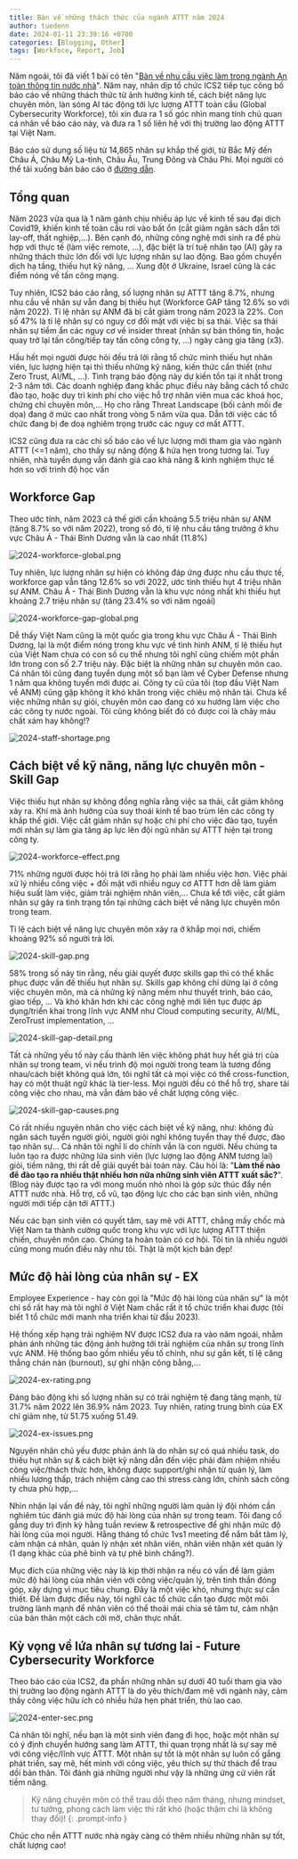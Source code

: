 ```yaml
---
title: Bàn về những thách thức của ngành ATTT năm 2024
author: tuedenn
date: 2024-01-11 23:39:16 +0700
categories: [Blogging, Other]
tags: [Workfoce, Report, Job]
---
```


Năm ngoái, tôi đã viết 1 bài có tên "[Bàn về nhu cầu việc làm trong ngành An toàn thông tin nước nhà](https://tuedenn.github.io/blog/posts/Ban-ve-nhu-cau-ATTT-VN/)". Năm nay, nhân dịp tổ chức ICS2 tiếp tục công bố báo cáo về những thách thức từ ảnh hưởng kinh tế, cách biệt năng lực chuyên môn, làn sóng AI tác động tới lực lượng ATTT toàn cầu (Global Cybersecurity Workforce), tôi xin đưa ra 1 số góc nhìn mang tính chủ quan cá nhân về báo cáo này, và đưa ra 1 số liên hệ với thị trường lao động ATTT tại Việt Nam. 

Báo cáo sử dụng số liệu từ 14,865 nhân sự khắp thế giới, từ Bắc Mỹ đến Châu Á, Châu Mỹ La-tinh, Châu Âu, Trung Đông và Châu Phi. Mọi người có thể tải xuống bản báo cáo ở [đường dẫn](https://media.isc2.org/-/media/Project/ISC2/Main/Media/documents/research/ISC2_Cybersecurity_Workforce_Study_2023.pdf?rev=28b46de71ce24e6ab7705f6e3da8637e).

## Tổng quan
Năm 2023 vừa qua là 1 năm gánh chịu nhiều áp lực về kinh tế sau đại dịch Covid19, khiến kinh tế toàn cầu rơi vào bất ổn (cắt giảm ngân sách dẫn tới lay-off, thất nghiệp,...). Bên cạnh đó, những công nghệ mới sinh ra để phù hợp với thực tế (làm việc remote, ...), đặc biệt là trí tuệ nhân tạo (AI) gây ra những thách thức lớn đối với lực lượng nhân sự lao động. Bao gồm chuyển dịch hạ tầng, thiếu hụt kỹ năng, ... Xung đột ở Ukraine, Israel cũng là các điểm nóng về tấn công mạng. 

Tuy nhiên, ICS2 báo cáo rằng, số lượng nhân sự ATTT tăng 8.7%, nhưng nhu cầu về nhân sự vẫn đang bị thiếu hụt (Workforce GAP tăng 12.6% so với năm 2022). Tỉ lệ nhân sự ANM đã bị cắt giảm trong năm 2023 là 22%. Con số 47% là tỉ lệ nhân sự có nguy cơ đối mặt với việc bị sa thải. Việc sa thải nhân sự tiềm ẩn các nguy cơ về insider threat (nhân sự bán thông tin, hoặc quay trở lại tấn công/tiếp tay tấn công công ty, ...) ngày càng gia tăng (x3).

Hầu hết mọi người được hỏi đều trả lời rằng tổ chức mình thiếu hụt nhân viên, lực lượng hiện tại thì thiếu những kỹ năng, kiến thức cần thiết (như Zero Trust, AI/ML, ...). Tình trạng báo động này dự kiến tồn tại ít nhất trong 2-3 năm tới. Các doanh nghiệp đang khắc phục điều này bằng cách tổ chức đào tạo, hoặc duy trì kinh phí cho việc hỗ trợ nhân viên mua các khoá học, chứng chỉ chuyên môn,... Họ cho rằng Threat Landscape (bối cảnh mối đe dọa) đang ở mức cao nhất trong vòng 5 năm vừa qua. Dẫn tới việc các tổ chức đang bị đe doạ nghiêm trọng trước các nguy cơ mất ATTT.

ICS2 cũng đưa ra các chỉ số báo cáo về lực lượng mới tham gia vào ngành ATTT (<=1 năm), cho thấy sự năng động & hứa hẹn trong tương lai. Tuy nhiên, nhà tuyển dụng vẫn đánh giá cao khả năng & kinh nghiệm thực tế hơn so với trình độ học vấn

## Workforce Gap

Theo ước tính, năm 2023 cả thế giới cần khoảng 5.5 triệu nhân sự ANM (tăng 8.7% so với năm 2022), trong số đó, tỉ lệ nhu cầu tăng trưởng ở khu vực Châu Á - Thái Bình Dương vẫn là cao nhất (11.8%)

![2024-workforce-global.png](/assets/img/2023/Other/security-workforce/2024-workforce-global.png)

Tuy nhiên, lực lượng nhân sự hiện có không đáp ứng được nhu cầu thực tế, workforce gap vẫn tăng 12.6% so với 2022, ước tính thiếu hụt 4 triệu nhân sự ANM. Châu Á - Thái Bình Dương vẫn là khu vực nóng nhất khi thiếu hụt khoảng 2.7 triệu nhân sự (tăng 23.4% so với năm ngoái)

![2024-workforce-gap-global.png](/assets/img/2023/Other/security-workforce/2024-workforce-gap-global.png)

Dễ thấy Việt Nam cũng là một quốc gia trong khu vực Châu Á - Thái Bình Dương, lại là một điểm nóng trong khu vực về tình hình ANM, tỉ lệ thiếu hụt của Việt Nam chưa có con số cụ thể nhưng tôi nghĩ cũng chiếm một phần lớn trong con số 2.7 triệu này. Đặc biệt là những nhân sự chuyên môn cao. Cá nhân tôi cũng đang tuyển dụng một số bạn làm về Cyber Defense nhưng 1 năm qua không tuyển mới được ai. Công ty cũ của tôi (top đầu Việt Nam về ANM) cũng gặp không ít khó khăn trong việc chiêu mộ nhân tài. Chưa kể việc những nhân sự giỏi, chuyên môn cao đang có xu hướng làm việc cho các công ty nước ngoài. Tôi cũng không biết đó có được coi là chảy máu chất xám hay không!?

![2024-staff-shortage.png](/assets/img/2023/Other/security-workforce/2024-staff-shortage.png)

## Cách biệt về kỹ năng, năng lực chuyên môn - Skill Gap 

Việc thiếu hụt nhân sự không đồng nghĩa rằng việc sa thải, cắt giảm không xảy ra. Khi mà ảnh hưởng của suy thoái kinh tế bao trùm lên các công ty khắp thế giới. Việc cắt giảm nhân sự hoặc chi phí cho việc đào tạo, tuyển mới nhân sự làm gia tăng áp lực lên đội ngũ nhân sự ATTT hiện tại trong công ty.

![2024-workforce-effect.png](/assets/img/2023/Other/security-workforce/2024-workforce-effect.png)

71% những người được hỏi trả lời rằng họ phải làm nhiều việc hơn. Việc phải xử lý nhiều công việc + đối mặt với nhiều nguy cơ ATTT hơn dễ làm giảm hiệu suất làm việc, giảm trải nghiệm nhân viên,... Chưa kể tới việc, cắt giảm nhân sự gây ra tình trạng tồn tại những cách biệt về năng lực chuyên môn trong team. 

Tỉ lệ cách biệt về năng lực chuyên môn xảy ra ở khắp mọi nơi, chiếm khoảng 92% số người trả lời.

![2024-skill-gap.png](/assets/img/2023/Other/security-workforce/2024-skill-gap.png)

58% trong số này tin rằng, nếu giải quyết được skills gap thì có thể khắc phục được vấn đề thiếu hụt nhân sự. Skills gap không chỉ dừng lại ở công việc chuyên môn, mà cả những kỹ năng mềm như thuyết trình, báo cáo, giao tiếp, ... Và khó khăn hơn khi các công nghệ mới liên tục được áp dụng/triển khai trong lĩnh vực ANM như Cloud computing security, AI/ML, ZeroTrust implementation, ...

![2024-skill-gap-detail.png](/assets/img/2023/Other/security-workforce/2024-skill-gap-detail.png)

Tất cả những yếu tố này cấu thành lên việc không phát huy hết giá trị của nhân sự trong team, vì nếu trình độ mọi người trong team là tương đồng nhau/cách biệt không quá lớn, tôi nghĩ tất cả mọi việc có thể cross-function, hay có một thuật ngữ khác là tier-less. Mọi người đều có thể hỗ trợ, share tải công việc cho nhau, mà vẫn đảm bảo về chất lượng công việc.

![2024-skill-gap-causes.png](/assets/img/2023/Other/security-workforce/2024-skill-gap-causes.png)

Có rất nhiều nguyên nhân cho việc cách biệt về kỹ năng, như: không đủ ngân sách tuyển người giỏi, người giỏi nghỉ không tuyển thay thế được, đào tạo nhân sự... Cá nhân tôi nghĩ lí do chính vẫn là con người. Nếu chúng ta luôn tạo ra được những lứa sinh viên (lực lượng lao động ANM tương lai) giỏi, tiềm năng, thì rất dễ giải quyết bài toán này. Câu hỏi là: "**Làm thế nào để đào tạo ra nhiều thật nhiều hơn nữa những sinh viên ATTT xuất sắc?**". (Blog này được tạo ra với mong muốn nhỏ nhoi là góp sức thúc đẩy nền ATTT nước nhà. Hỗ trợ, cổ vũ, tạo động lực cho các bạn sinh viên, những người mới tiếp cận tới ATTT.)

Nếu các bạn sinh viên có quyết tâm, say mê với ATTT, chẳng mấy chốc mà Việt Nam ta thành cường quốc trong khu vực với lực lượng ATTT thiện chiến, chuyên môn cao. Chúng ta hoàn toàn có cơ hội. Tôi tin là nhiều người cũng mong muốn điều này như tôi. Thật là một kịch bản đẹp!

## Mức độ hài lòng của nhân sự - EX

Employee Experience - hay còn gọi là "Mức độ hài lòng của nhân sự" là một chỉ số rất hay mà tôi nghĩ ở Việt Nam chắc rất ít tổ chức triển khai được (tôi biết 1 tổ chức mới manh nha triển khai từ đầu 2023). 

Hệ thống xếp hạng trải nghiệm NV được ICS2 đưa ra vào năm ngoái, nhằm phản ánh những tác động ảnh hưởng tới trải nghiệm của nhân sự trong lĩnh vực ANM. Hệ thống bao gồm nhiều yếu tố chính, như sự gắn kết, tỉ lệ căng thẳng chán nản (burnout), sự ghi nhận công bằng,...

![2024-ex-rating.png](/assets/img/2023/Other/security-workforce/2024-ex-rating.png)

Đáng báo động khi số lượng nhân sự có trải nghiệm tệ đang tăng mạnh, từ 31.7% năm 2022 lên 36.9% năm 2023. Tuy nhiên, rating trung bình của EX chỉ giảm nhẹ, từ 51.75 xuống 51.49.

![2024-ex-issues.png](/assets/img/2023/Other/security-workforce/2024-ex-issues.png)

Nguyên nhân chủ yếu được phản ánh là do nhân sự có quá nhiều task, do thiếu hụt nhân sự & cách biệt kỹ năng dẫn đến việc phải đảm nhiệm nhiều công việc/thách thức hơn, không được support/ghi nhận từ quản lý, làm nhiều lương thấp, trách nhiệm càng cao thì stress càng lớn, chính sách công ty chưa phù hợp,...

Nhìn nhận lại vấn đề này, tôi nghĩ những người làm quản lý đội nhóm cần nghiêm túc đánh giá mức độ hài lòng của nhân sự trong team. Tôi đang cố gắng duy trì định kỳ hằng tuần review & retrospective để ghi nhận mức độ hài lòng của mọi người. Hằng tháng tổ chức 1vs1 meeting để nắm bắt tâm lý, cảm nhận cá nhân, quản lý nhận xét nhân viên, nhân viên nhận xét quản lý (1 dạng khác của phê bình và tự phê bình chăng?).

Mục đích của những việc này là kịp thời nhận ra nếu có vấn đề làm giảm mức độ hài lòng của nhân viên với công việc/quản lý, trên tinh thần đóng góp, xây dựng vì mục tiêu chung. Đây là một việc khó, nhưng thực sự cần thiết. Để làm được điều này, tôi nghĩ các tổ chức cần tạo được một môi trường lành mạnh để nhân viên có thể thoải mái chia sẻ tâm tư, cảm nhận của bản thân một cách cởi mở, chân thực nhất.

## Kỳ vọng về lứa nhân sự tương lai - Future Cybersecurity Workforce 

Theo báo cáo của ICS2, đa phần những nhân sự dưới 40 tuổi tham gia vào thị trường lao động ngành ATTT là do yêu thích/đam mê với ngành này, cảm thấy công việc hữu ích có nhiều hứa hẹn phát triển, thù lao cao.

![2024-enter-sec.png](/assets/img/2023/Other/security-workforce/2024-enter-sec.png)

Cá nhân tôi nghĩ, nếu bạn là một sinh viên đang đi học, hoặc một nhân sự có ý định chuyển hướng sang làm ATTT, thì quan trọng nhất là sự say mê với công việc/lĩnh vực ATTT. Một nhân sự tốt là một nhân sự luôn cố gắng phát triển, say mê, hết mình với công việc, yêu thích sự thử thách để trau dồi bản thân. Tôi đánh giá những người như vậy là những ứng cử viên rất tiềm năng. 

> Kỹ năng chuyên môn có thể trau dồi theo năm tháng, nhưng mindset, tư tưởng, phong cách làm việc thì rất khó (hoặc thậm chí là không thay đổi)! 
{: .prompt-info }

Chúc cho nền ATTT nước nhà ngày càng có thêm nhiều những nhân sự tốt, chất lượng cao!